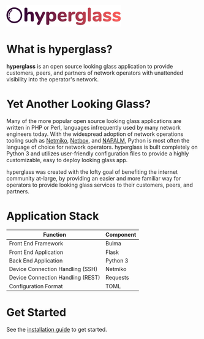 <img src="assets/hyperglass-dark.png" width=300></img>

# What is hyperglass?

**hyperglass** is an open source looking glass application to provide customers, peers, and partners of network operators with unattended visibility into the operator's network.

# Yet Another Looking Glass?

Many of the more popular open source looking glass applications are written in PHP or Perl, languages infrequently used by many network engineers today. With the widespread adoption of network operations tooling such as [Netmiko](https://github.com/ktbyers/netmiko), [Netbox](https://github.com/digitalocean/netbox), and [NAPALM](https://github.com/napalm-automation/napalm), Python is most often the language of choice for network operators. hyperglass is built completely on Python 3 and utilizes user-friendly configuration files to provide a highly customizable, easy to deploy looking glass app.

hyperglass was created with the lofty goal of benefiting the internet community at-large, by providing an easier and more familiar way for operators to provide looking glass services to their customers, peers, and partners.

# Application Stack

| Function                          | Component |
| --------------------------------- | --------- |
| Front End Framework               | Bulma     |
| Front End Application             | Flask     |
| Back End Application              | Python 3  |
| Device Connection Handling (SSH)  | Netmiko   |
| Device Connection Handling (REST) | Requests  |
| Configuration Format              | TOML      |

# Get Started

See the [installation guide](/installation/download) to get started.
